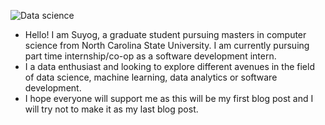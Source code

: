 ![Data science](/docs/assets/img/data_Science.jpg)

* Hello! I am Suyog, a graduate student pursuing masters in computer science from North Carolina State University. I am currently pursuing part time internship/co-op as a software development intern.
* I a data enthusiast and looking to explore different avenues in the field of data science, machine learning, data analytics or software development. 
* I hope everyone will support me as this will be my first blog post and I will try not to make it as my last blog post.
